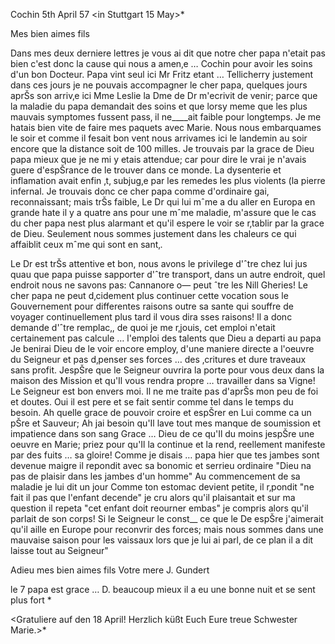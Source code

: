  Cochin 5th April 57
 <in Stuttgart 15 May>*

Mes bien aimes fils

Dans mes deux derniere lettres je vous ai dit que notre cher papa n'etait pas bien c'est donc la cause qui nous a amen‚e … Cochin pour avoir les soins d'un bon Docteur. Papa vint seul ici Mr Fritz etant … Tellicherry justement dans ces jours je ne pouvais accompagner le cher papa, quelques jours aprŠs son arriv‚e ici Mme Leslie la Dme de Dr m'ecrivit de venir; parce que la maladie du papa demandait des soins et que lorsy meme que les plus mauvais symptomes fussent pass‚ il ne____ait faible pour longtemps. 
Je me hatais bien vite de faire mes paquets avec Marie. Nous nous embarquames le soir et comme il fesait bon vent nous arrivames ici le landemin au soir encore que la distance soit de 100 milles. Je trouvais par la grace de Dieu papa mieux que je ne mi y etais attendue; car pour dire le vrai je n'avais guere d'espŠrance de le trouver dans ce monde. La dysenterie et inflamation avait enfin ‚t‚ subjug‚e par les remedes les plus violents (la pierre infernal. Je trouvais donc ce cher papa comme d'ordinaire gai, reconnaissant; mais trŠs faible, Le Dr qui lui mˆme a du aller en Europa en grande hate il y a quatre ans pour une mˆme maladie, m'assure que le cas du cher papa nest plus alarmant et qu'il espere le voir se r‚tablir par la grace de Dieu. Seulement nous sommes justement dans les chaleurs ce qui affaiblit ceux mˆme qui sont en sant‚.

Le Dr est trŠs attentive et bon, nous avons le privilege d'ˆtre chez lui jus quau que papa puisse sapporter d'ˆtre transport‚ dans un autre endroit, quel endroit nous ne savons pas: Cannanore o— peut ˆtre les Nill Gheries! 
Le cher papa ne peut d‚cidement plus continuer cette vocation sous le Gouvernement pour differentes raisons outre sa sante qui souffre de voyager continuellement plus tard il vous dira sses raisons! Il a donc demande d'ˆtre remplac‚, de quoi je me r‚jouis, cet emploi n'etait certainement pas calcule … l'emploi des talents que Dieu a departi au papa Je benirai Dieu de le voir encore employ‚ d'une maniere directe a l'oeuvre du Seigneur et pas d‚penser ses forces … des ‚critures et dure traveaux sans profit. 
JespŠre que le Seigneur ouvrira la porte pour vous deux dans la maison des Mission et qu'Il vous rendra propre … travailler dans sa Vigne! 
Le Seigneur est bon envers moi. Il ne me traite pas d'aprŠs mon peu de foi et doutes. Oui il est pere et se fait sentir comme tel dans le temps du besoin. Ah quelle grace de pouvoir croire et espŠrer en Lui comme ca un pŠre et Sauveur; Ah jai besoin qu'Il lave tout mes manque de soumission et impatience dans son sang Grace … Dieu de ce qu'Il du moins jespŠre une oeuvre en Marie; priez pour qu'Il la continue et la rend‚ reellement manifeste par des fuits … sa gloire! Comme je disais … papa hier que tes jambes sont devenue maigre il repondit avec sa bonomic et serrieu ordinaire "Dieu na pas de plaisir dans les jambes d'un homme" Au commencement de sa maladie je lui dit un jour Comme ton estomac devient petite, il r‚pondit "ne fait il pas que l'enfant decende" je cru alors qu'il plaisantait et sur ma question il repeta "cet enfant doit reourner embas" je compris alors qu'il parlait de son corps! Si le Seigneur le const__ ce que le De espŠre j'aimerait qu'il aille en Europe pour reconvrir des forces; mais nous sommes dans une mauvaise saison pour les vaissaux lors que je lui ai parl‚ de ce plan il a dit laisse tout au Seigneur"

Adieu mes bien aimes fils
 Votre mere J. Gundert

le 7 papa est grace … D. beaucoup mieux il a eu une bonne nuit et se sent plus fort <dies geschrieben am Morgen des sechsten April>*

<Gratuliere auf den 18 April! Herzlich küßt Euch Eure treue Schwester Marie.>*


